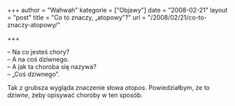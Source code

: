 +++
author = "Wahwah"
kategorie = ["Objawy"]
date = "2008-02-21"
layout = "post"
title = "Co to znaczy, „atopowy”?"
url = "/2008/02/21/co-to-znaczy-atopowy/"

+++

<span class="postbody">&#8211; Na co jesteś chory?<br /> &#8211; A na coś dziwnego.<br /> &#8211; A jak ta choroba się nazywa?<br /> &#8211; „Coś dziwnego”.</span>

Tak z grubsza wygląda znaczenie słowa _atopos_. Powiedziałbym, że to _dziwne_, żeby opisywać choroby w ten sposób.